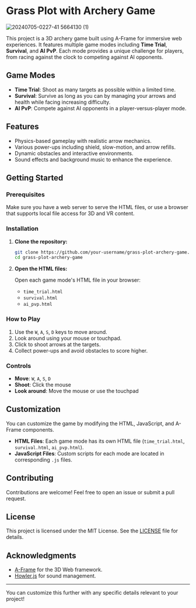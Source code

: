 
# Grass Plot with Archery Game
![20240705-0227-41 5664130 (1)](https://github.com/user-attachments/assets/af63788e-8a8d-4f4a-95b9-7060e62c1e52)


This project is a 3D archery game built using A-Frame for immersive web experiences. It features multiple game modes including **Time Trial**, **Survival**, and **AI PvP**. Each mode provides a unique challenge for players, from racing against the clock to competing against AI opponents.

## Game Modes

- **Time Trial**: Shoot as many targets as possible within a limited time.
- **Survival**: Survive as long as you can by managing your arrows and health while facing increasing difficulty.
- **AI PvP**: Compete against AI opponents in a player-versus-player mode.

## Features

- Physics-based gameplay with realistic arrow mechanics.
- Various power-ups including shield, slow-motion, and arrow refills.
- Dynamic obstacles and interactive environments.
- Sound effects and background music to enhance the experience.

## Getting Started

### Prerequisites

Make sure you have a web server to serve the HTML files, or use a browser that supports local file access for 3D and VR content.

### Installation

1. **Clone the repository:**
   ```bash
   git clone https://github.com/your-username/grass-plot-archery-game.git
   cd grass-plot-archery-game
   ```

2. **Open the HTML files:**

   Open each game mode's HTML file in your browser:

   - `time_trial.html`
   - `survival.html`
   - `ai_pvp.html`

### How to Play

1. Use the `W`, `A`, `S`, `D` keys to move around.
2. Look around using your mouse or touchpad.
3. Click to shoot arrows at the targets.
4. Collect power-ups and avoid obstacles to score higher.

### Controls

- **Move**: `W`, `A`, `S`, `D`
- **Shoot**: Click the mouse
- **Look around**: Move the mouse or use the touchpad

## Customization

You can customize the game by modifying the HTML, JavaScript, and A-Frame components.

- **HTML Files**: Each game mode has its own HTML file (`time_trial.html`, `survival.html`, `ai_pvp.html`).
- **JavaScript Files**: Custom scripts for each mode are located in corresponding `.js` files.

## Contributing

Contributions are welcome! Feel free to open an issue or submit a pull request.

## License

This project is licensed under the MIT License. See the [LICENSE](LICENSE) file for details.

## Acknowledgments

- [A-Frame](https://aframe.io/) for the 3D Web framework.
- [Howler.js](https://howlerjs.com/) for sound management.

---

You can customize this further with any specific details relevant to your project!
